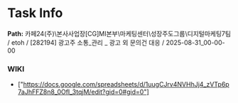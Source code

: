 # Task Info

**Path:** 카페24(주)\본사사업장\[CG]MI본부\마케팅센터\성장주도그룹\디지털마케팅7팀 / etoh / [282194] 광고주 소통_관리 _ 광고 외 문의건 대응 / 2025-08-31_00-00-00

### WIKI
- ["https://docs.google.com/spreadsheets/d/1uugCJrv4NVHhJj4_zVTp6p7aJhFFZ8n8_0OfI_3tqjM/edit?gid=0#gid=0"]


